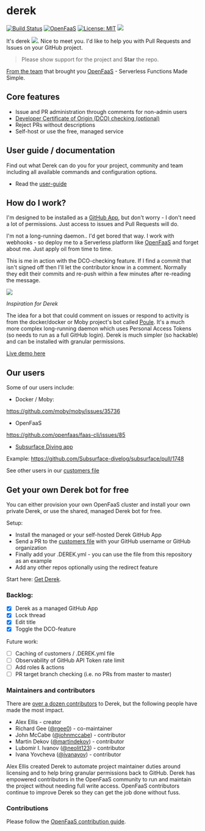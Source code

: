 # derek

[![Build Status](https://travis-ci.org/alexellis/derek.svg?branch=master)](https://travis-ci.org/alexellis/derek)
[![OpenFaaS](https://img.shields.io/badge/openfaas-serverless-blue.svg)](https://www.openfaas.com)
[![License: MIT](https://img.shields.io/badge/License-MIT-yellow.svg)](https://opensource.org/licenses/MIT)
[![](https://godoc.org/github.com/alexellis/derek?status.svg)](https://godoc.org/github.com/alexellis/derek)

It's derek ![](https://pbs.twimg.com/media/DPo4OyrWsAAOk_i.png). Nice to meet you. I'd like to help you with Pull Requests and Issues on your GitHub project.

> Please show support for the project and **Star** the repo.

[From the team](https://github.com/alexellis/derek#maintainers-and-contributors) that brought you [OpenFaaS](https://www.openfaas.com) - Serverless Functions Made Simple.

## Core features

* Issue and PR administration through comments for non-admin users
* [Developer Certificate of Origin (DCO) checking (optional)](https://developercertificate.org)
* Reject PRs without descriptions
* Self-host or use the free, managed service 

## User guide / documentation

Find out what Derek can do you for your project, community and team including all available commands and configuration options.

* Read the [user-guide](./USER_GUIDE.md)

## How do I work?

I'm designed to be installed as a [GitHub App](https://developer.github.com/apps/building-integrations/setting-up-and-registering-github-apps/), but don't worry - I don't need a lot of permissions. Just access to issues and Pull Requests will do.

I'm not a long-running daemon.. I'd get bored that way. I work with webhooks - so deploy me to a Serverless platform like [OpenFaaS](https://github.com/alexellis/faas) and forget about me. Just apply oil from time to time.

This is me in action with the DCO-checking feature. If I find a commit that isn't signed off then I'll let the contributor know in a comment. Normally they edit their commits and re-push within a few minutes after re-reading the message.

![](https://user-images.githubusercontent.com/6358735/29704343-542a36da-8971-11e7-871e-da30c8e86cae.png)

*Inspiration for Derek*

The idea for a bot that could comment on issues or respond to activity is from the docker/docker or Moby project's bot called [Poule](https://github.com/icecrime/poule). It's a much more complex long-running daemon which uses Personal Access Tokens (so needs to run as a full GitHub login). Derek is much simpler (so hackable) and can be installed with granular permissions.

[Live demo here](https://twitter.com/alexellisuk/status/905694832445804544)

## Our users

Some of our users include:

* Docker / Moby:

https://github.com/moby/moby/issues/35736

* OpenFaaS

https://github.com/openfaas/faas-cli/issues/85

* [Subsurface Diving app](https://subsurface-divelog.org)

Example: https://github.com/Subsurface-divelog/subsurface/pull/1748

See other users in our [customers file](./.CUSTOMERS)

## Get your own Derek bot for free

You can either provision your own OpenFaaS cluster and install your own private Derek, or use the shared, managed Derek bot for free.

Setup:

* Install the managed or your self-hosted Derek GitHub App
* Send a PR to the [customers file](https://github.com/alexellis/derek/blob/master/.CUSTOMERS) with your GitHub username or GitHub organization
* Finally add your .DEREK.yml - you can use the file from this repository as an example
* Add any other repos optionally using the redirect feature

Start here: [Get Derek](GET.md).

### Backlog:

* [x] Derek as a managed GitHub App
* [x] Lock thread
* [x] Edit title
* [x] Toggle the DCO-feature

Future work:

* [ ] Caching of customers / .DEREK.yml file
* [ ] Observability of GitHub API Token rate limit
* [ ] Add roles & actions
* [ ] PR target branch checking (i.e. no PRs from master to master)

### Maintainers and contributors

There are [over a dozen contributors](https://github.com/alexellis/derek/graphs/contributors) to Derek, but the following people have made the most impact.

* Alex Ellis - creator
* Richard Gee ([@rgee0](https://github.com/rgee0)) - co-maintainer
* John McCabe ([@johnmccabe](https://github.com/johnmccabe)) - contributor
* Martin Dekov ([@martindekov](https://github.com/martindekov)) - contributor
* Lubomir I. Ivanov ([@neolit123](https://github.com/neolit123)) - contributor
* Ivana Yovcheva ([@ivanayov](https://github.com/ivanayov)) - contributor

Alex Ellis created Derek to automate project maintainer duties around licensing and to help bring granular permissions back to GitHub. Derek has empowered contributors in the OpenFaaS community to run and maintain the project without needing full write access. OpenFaaS contributors continue to improve Derek so they can get the job done without fuss.

### Contributions

Please follow the [OpenFaaS contribution guide](https://github.com/openfaas/faas/blob/master/CONTRIBUTING.md).
